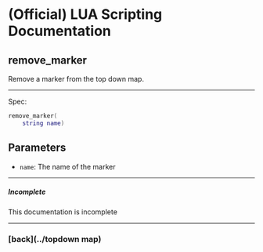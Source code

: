 
# (Official) LUA Scripting Documentation

## remove_marker

Remove a marker from the top down map.

___

Spec:

```lua
remove_marker(
	string name)
```

## Parameters

- `name`: The name of the marker

___

##### Incomplete

This documentation is incomplete

___

### [back](../topdown map)
